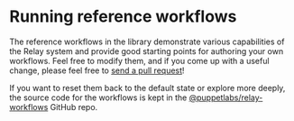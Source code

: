 # Running reference workflows

The reference workflows in the library demonstrate various capabilities of the Relay system and provide good starting points for authoring your own workflows. Feel free to modify them, and if you come up with a useful change, please feel free to [send a pull request](https://github.com/puppetlabs/relay-workflows/)!

If you want to reset them back to the default state or explore more deeply, the source code for the workflows is kept in the [@puppetlabs/relay-workflows](https://github.com/puppetlabs/relay-workflows) GitHub repo.
